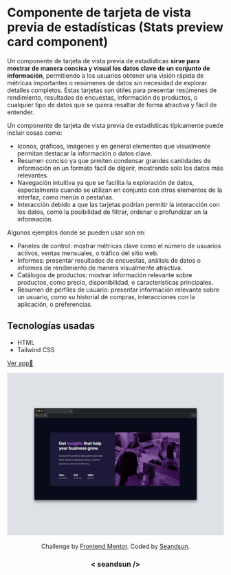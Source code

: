 # Componente de tarjeta de vista previa de estadísticas (Stats preview card component)

Un componente de tarjeta de vista previa de estadísticas **sirve para mostrar de manera concisa y visual los datos clave de un conjunto de información**, permitiendo a los usuarios obtener una visión rápida de métricas importantes o resúmenes de datos sin necesidad de explorar detalles completos. Estas tarjetas son útiles para presentar resúmenes de rendimiento, resultados de encuestas, información de productos, o cualquier tipo de datos que se quiera resaltar de forma atractiva y fácil de entender. 

Un componente de tarjeta de vista previa de estadísticas típicamente puede incluir cosas como: 

- Iconos, gráficos, imágenes y en general elementos que visualmente permitan destacar la información o datos clave. 
- Resumen conciso ya que prmiten condensar grandes cantidades de información en un formato fácil de digerir, mostrando solo los datos más relevantes. 
- Navegación intuitiva ya que se facilita la exploración de datos, especialmente cuando se utilizan en conjunto con otros elementos de la interfaz, como menús o pestañas.
- Interacción debido a que las tarjetas podrían permitir la interacción con los datos, como la posibilidad de filtrar, ordenar o profundizar en la información. 

Algunos ejemplos donde se pueden usar son en:

- Paneles de control: mostrar métricas clave como el número de usuarios activos, ventas mensuales, o tráfico del sitio web.
- Informes: presentar resultados de encuestas, análisis de datos o informes de rendimiento de manera visualmente atractiva.
- Catálogos de productos: mostrar información relevante sobre productos, como precio, disponibilidad, o características principales.
- Resumen de perfiles de usuario: presentar información relevante sobre un usuario, como su historial de compras, interacciones con la aplicación, o preferencias. 

## Tecnologías usadas

- HTML
- Tailwind CSS

[Ver app🔗](https://seandsun.github.io/monorepo-zero-html-css/09-stats-preview-card-component-main/dist/)

![stats preview card component img demo](./design/stats-preview-card-component-img.jpg)

<div align="center">
  Challenge by <a href="https://www.frontendmentor.io?ref=challenge" target="_blank">Frontend Mentor</a>. 
  Coded by <a href="https://github.com/seandsun">Seandsun</a>.
</div>

 <h3 align="center">< seandsun /></h3>